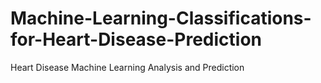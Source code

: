 # Machine-Learning-Classifications-for-Heart-Disease-Prediction
Heart Disease Machine Learning Analysis and Prediction
